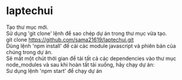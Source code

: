 # laptechui

Tạo thư mục mới. 
<br/>
Sử dụng 'git clone' lệnh để sao chép dự án trong thư mục vừa tạo.
<br/>
git clone https://github.com/sama21619/laptechui.git
<br/>
Dùng lệnh 'npm install' để cài các module javascript và phiên bản của chúng trong dự án.
<br/>
Sẽ mất một chút thời gian để tải tất cả các dependencies vào thư mục node_modules và sau khi hoàn tất tải xuống, hãy chạy dự án:
<br/>
Sư dụng lệnh 'npm start' để chạy dự án
<br/>

